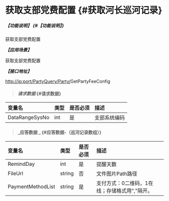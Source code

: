 # 获取支部党费配置 {#获取河长巡河记录}

##### _【功能说明】_ {#【功能说明】}

获取支部党费配置

_**【应用场景】**_

获取支部党费配置

_**【接口地址】**_

[http://ip:port/PartyQuery/Party/](http://ip:port/HMQuery/PatrolRiver/GetPatrolRivers)GetPartyFeeConfig

> #### _请求数据_ {#请求数据}

| 变量名 | 类型 | 是否必须 | 描述 |
| :--- | :--- | :--- | :--- |
| DataRangeSysNo | int | 是 | 支部系统编码 |

> #### _应答数据 _ {#应答数据-（巡河记录数组）}

| 变量名 | 类型 | 是否必须 | 描述 |
| :--- | :--- | :--- | :--- |
| RemindDay | int | 是 | 提醒天数 |
| FileUrl | string | 否 | 文件图片Path路径 |
| PaymentMethodList | string | 是 | 支付方式：0二维码，1在线；存储格式用“,"隔开。 |



